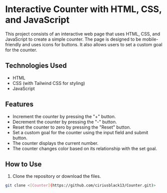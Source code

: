 # Interactive Counter with HTML, CSS, and JavaScript

This project consists of an interactive web page that uses HTML, CSS, and JavaScript to create a simple counter. The page is designed to be mobile-friendly and uses icons for buttons. It also allows users to set a custom goal for the counter.

## Technologies Used

- HTML
- CSS (with Tailwind CSS for styling)
- JavaScript

## Features

- Increment the counter by pressing the "+" button.
- Decrement the counter by pressing the "-" button.
- Reset the counter to zero by pressing the "Reset" button.
- Set a custom goal for the counter using the input field and submit button.
- The counter displays the current number.
- The counter changes color based on its relationship with the set goal.

## How to Use

1. Clone the repository or download the files.

```sh
git clone <[Counter](https://github.com/ciriusblack13/Counter.git)>
